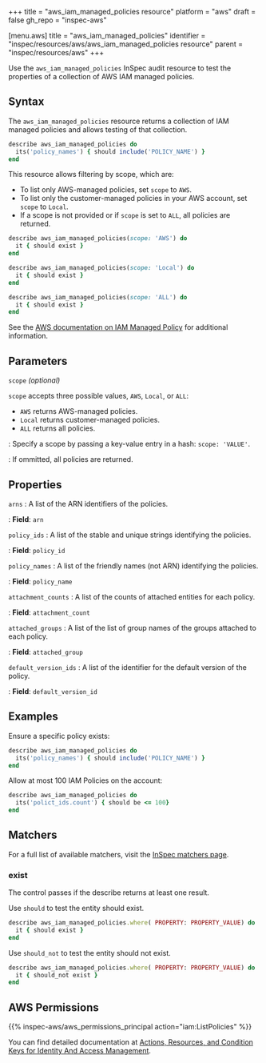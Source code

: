 +++
title = "aws_iam_managed_policies resource"
platform = "aws"
draft = false
gh_repo = "inspec-aws"

[menu.aws]
title = "aws_iam_managed_policies"
identifier = "inspec/resources/aws/aws_iam_managed_policies resource"
parent = "inspec/resources/aws"
+++

Use the `aws_iam_managed_policies` InSpec audit resource to test the properties of a collection of AWS IAM managed policies.

## Syntax

The `aws_iam_managed_policies` resource returns a collection of IAM managed policies and allows testing of that collection.

```ruby
describe aws_iam_managed_policies do
  its('policy_names') { should include('POLICY_NAME') }
end
```

This resource allows filtering by scope, which are:

- To list only AWS-managed policies, set `scope` to `AWS`.
- To list only the customer-managed policies in your AWS account, set `scope` to `Local`.
- If a scope is not provided or if `scope` is set to `ALL`, all policies are returned.

```ruby
describe aws_iam_managed_policies(scope: 'AWS') do
  it { should exist }
end
```

```ruby
describe aws_iam_managed_policies(scope: 'Local') do
  it { should exist }
end
```

```ruby
describe aws_iam_managed_policies(scope: 'ALL') do
  it { should exist }
end
```

See the [AWS documentation on IAM Managed Policy](https://docs.aws.amazon.com/AWSCloudFormation/latest/UserGuide/aws-resource-iam-managedpolicy.html) for additional information.

## Parameters

`scope` _(optional)_

`scope` accepts three possible values, `AWS`, `Local`, or `ALL`:

- `AWS` returns AWS-managed policies.
- `Local` returns customer-managed policies.
- `ALL` returns all policies.

: Specify a scope by passing a key-value entry in a hash: `scope: 'VALUE'`.

: If ommitted, all policies are returned.

## Properties

`arns`
: A list of the ARN identifiers of the policies.

: **Field**: `arn`

`policy_ids`
: A list of the stable and unique strings identifying the policies.

: **Field**: `policy_id`

`policy_names`
: A list of the friendly names (not ARN) identifying the policies.

: **Field**: `policy_name`

`attachment_counts`
: A list of the counts of attached entities for each policy.

: **Field**: `attachment_count`

`attached_groups`
: A list of the list of group names of the groups attached to each policy.

: **Field**: `attached_group`

`default_version_ids`
: A list of the identifier for the default version of the policy.

: **Field**: `default_version_id`

## Examples

Ensure a specific policy exists:

```ruby
describe aws_iam_managed_policies do
  its('policy_names') { should include('POLICY_NAME') }
end
```

Allow at most 100 IAM Policies on the account:

```ruby
describe aws_iam_managed_policies do
  its('polict_ids.count') { should be <= 100}
end
```

## Matchers

For a full list of available matchers, visit the [InSpec matchers page](https://www.inspec.io/docs/reference/matchers/).

### exist

The control passes if the describe returns at least one result.

Use `should` to test the entity should exist.

```ruby
describe aws_iam_managed_policies.where( PROPERTY: PROPERTY_VALUE) do
  it { should exist }
end
```

Use `should_not` to test the entity should not exist.

```ruby
describe aws_iam_managed_policies.where( PROPERTY: PROPERTY_VALUE) do
  it { should_not exist }
end
```

## AWS Permissions

{{% inspec-aws/aws_permissions_principal action="iam:ListPolicies" %}}

You can find detailed documentation at [Actions, Resources, and Condition Keys for Identity And Access Management](https://docs.aws.amazon.com/IAM/latest/UserGuide/list_identityandaccessmanagement.html).

